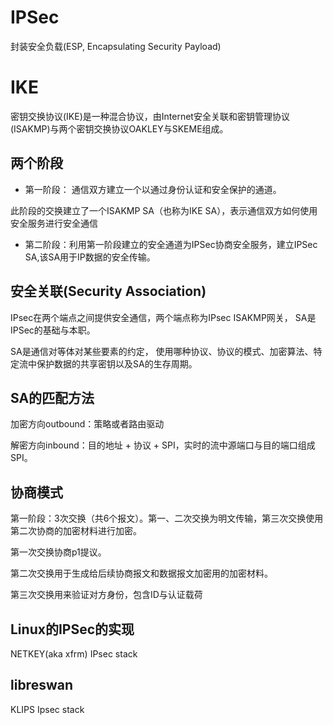 # IPSec






封装安全负载(ESP, Encapsulating Security Payload)





IKE
===

密钥交换协议(IKE)是一种混合协议，由Internet安全关联和密钥管理协议(ISAKMP)与两个密钥交换协议OAKLEY与SKEME组成。

两个阶段
-------
* 第一阶段： 通信双方建立一个以通过身份认证和安全保护的通道。

此阶段的交换建立了一个ISAKMP SA（也称为IKE SA），表示通信双方如何使用安全服务进行安全通信

* 第二阶段：利用第一阶段建立的安全通道为IPSec协商安全服务，建立IPSec SA,该SA用于IP数据的安全传输。



安全关联(Security Association)
----------------------------

IPsec在两个端点之间提供安全通信，两个端点称为IPsec ISAKMP网关， SA是IPSec的基础与本职。

 SA是通信对等体对某些要素的约定， 使用哪种协议、协议的模式、加密算法、特定流中保护数据的共享密钥以及SA的生存周期。


SA的匹配方法
-----------

加密方向outbound：策略或者路由驱动

解密方向inbound：目的地址 + 协议 + SPI，实时的流中源端口与目的端口组成SPI。





协商模式
--------

第一阶段：3次交换（共6个报文）。第一、二次交换为明文传输，第三次交换使用第二次协商的加密材料进行加密。

第一次交换协商p1提议。

第二次交换用于生成给后续协商报文和数据报文加密用的加密材料。

第三次交换用来验证对方身份，包含ID与认证载荷




Linux的IPSec的实现
----------------

NETKEY(aka xfrm) IPsec stack


libreswan
---------

KLIPS Ipsec stack